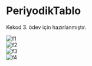 # PeriyodikTablo
Kekod 3. ödev için hazırlanmıştır.

![f1](https://user-images.githubusercontent.com/83123957/133828469-cdbf908c-832f-4b4f-b854-d34cc53d340b.PNG) <br>
![f2](https://user-images.githubusercontent.com/83123957/133828476-c942a96e-3b0b-4bf5-b158-664f29093990.PNG) <br>
![f3](https://user-images.githubusercontent.com/83123957/133828479-6871fcd6-ef73-44f3-a468-5fbe2b14d1c4.PNG) <br>
![f4](https://user-images.githubusercontent.com/83123957/133828484-07fc2d07-c8ff-4267-aae0-02eef6a25c22.PNG) <br>

